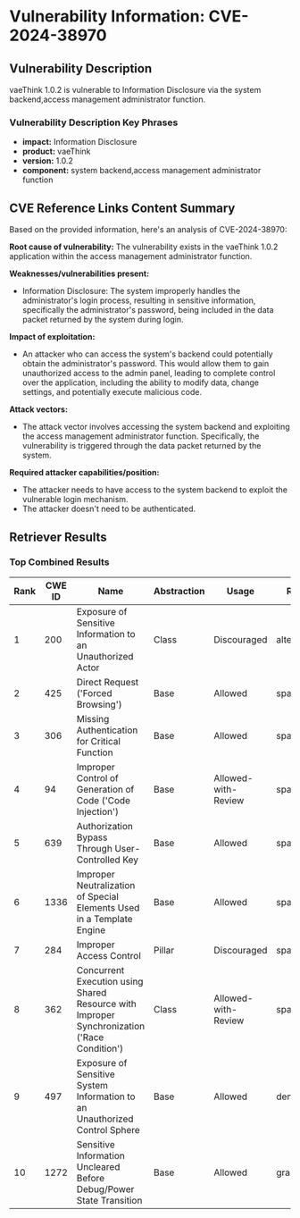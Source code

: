 # Vulnerability Information: CVE-2024-38970

## Vulnerability Description
vaeThink 1.0.2 is vulnerable to Information Disclosure via the system backend,access management administrator function.

### Vulnerability Description Key Phrases
- **impact:** Information Disclosure
- **product:** vaeThink
- **version:** 1.0.2
- **component:** system backend,access management administrator function

## CVE Reference Links Content Summary
Based on the provided information, here's an analysis of CVE-2024-38970:

**Root cause of vulnerability:**
The vulnerability exists in the vaeThink 1.0.2 application within the access management administrator function.

**Weaknesses/vulnerabilities present:**
- Information Disclosure: The system improperly handles the administrator's login process, resulting in sensitive information, specifically the administrator's password, being included in the data packet returned by the system during login.

**Impact of exploitation:**
- An attacker who can access the system's backend could potentially obtain the administrator's password. This would allow them to gain unauthorized access to the admin panel, leading to complete control over the application, including the ability to modify data, change settings, and potentially execute malicious code.

**Attack vectors:**
- The attack vector involves accessing the system backend and exploiting the access management administrator function. Specifically, the vulnerability is triggered through the data packet returned by the system.

**Required attacker capabilities/position:**
- The attacker needs to have access to the system backend to exploit the vulnerable login mechanism.
- The attacker doesn't need to be authenticated.

## Retriever Results

### Top Combined Results

| Rank | CWE ID | Name | Abstraction | Usage  | Retrievers | Individual Scores |
|------|--------|------|-------------|-------|------------|-------------------|
| 1 | 200 | Exposure of Sensitive Information to an Unauthorized Actor | Class | Discouraged | alternate_terms | 0.800 |
| 2 | 425 | Direct Request ('Forced Browsing') | Base | Allowed | sparse | 0.029 |
| 3 | 306 | Missing Authentication for Critical Function | Base | Allowed | sparse | 0.029 |
| 4 | 94 | Improper Control of Generation of Code ('Code Injection') | Base | Allowed-with-Review | sparse | 0.028 |
| 5 | 639 | Authorization Bypass Through User-Controlled Key | Base | Allowed | sparse | 0.028 |
| 6 | 1336 | Improper Neutralization of Special Elements Used in a Template Engine | Base | Allowed | sparse | 0.028 |
| 7 | 284 | Improper Access Control | Pillar | Discouraged | sparse | 0.028 |
| 8 | 362 | Concurrent Execution using Shared Resource with Improper Synchronization ('Race Condition') | Class | Allowed-with-Review | sparse | 0.028 |
| 9 | 497 | Exposure of Sensitive System Information to an Unauthorized Control Sphere | Base | Allowed | dense | 0.547 |
| 10 | 1272 | Sensitive Information Uncleared Before Debug/Power State Transition | Base | Allowed | graph | 0.002 |

